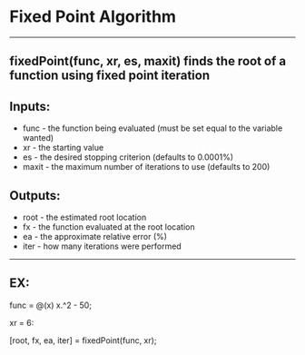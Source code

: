 # Fixed Point Algorithm
---
## fixedPoint(func, xr, es, maxit) finds the root of a function  using fixed point iteration

## Inputs:
* func - the function being evaluated (must be set equal to the variable wanted)
* xr - the starting value
* es - the desired stopping criterion (defaults to 0.0001%)
* maxit - the maximum number of iterations to use (defaults to 200)

## Outputs:
* root - the estimated root location
* fx - the function evaluated at the root location
* ea - the approximate relative error (%)
* iter - how many iterations were performed
---
## EX: 
func = @(x) x.^2 - 50;

xr = 6: 

[root, fx, ea, iter] = fixedPoint(func, xr);
